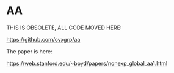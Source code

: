# AA

THIS IS OBSOLETE, ALL CODE MOVED HERE: 

https://github.com/cvxgrp/aa

The paper is here:

https://web.stanford.edu/~boyd/papers/nonexp_global_aa1.html
